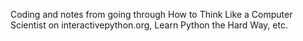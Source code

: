 Coding and notes from going through How to Think Like a Computer Scientist on interactivepython.org, Learn Python the Hard Way, etc.
